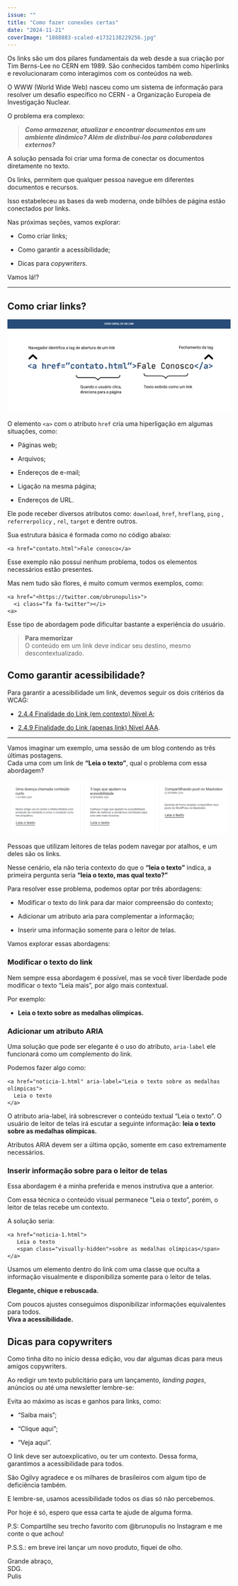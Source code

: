 ```yaml
---
issue: ""
title: "Como fazer conexões certas"
date: "2024-11-21"
coverImage: "1888883-scaled-e1732138229256.jpg"
---
```


Os links são um dos pilares fundamentais da web desde a sua criação por Tim Berns-Lee no CERN em 1989. São conhecidos também como hiperlinks e revolucionaram como interagimos com os conteúdos na web.

O WWW (World Wide Web) nasceu como um sistema de informação para resolver um desafio específico no CERN - a Organização Europeia de Investigação Nuclear.

O problema era complexo:

> _**Como armazenar, atualizar e encontrar documentos em um ambiente dinâmico? Além de distribuí-los para colaboradores externos?**_

A solução pensada foi criar uma forma de conectar os documentos diretamente no texto.

Os links, permitem que qualquer pessoa navegue em diferentes documentos e recursos.

Isso estabeleceu as bases da web moderna, onde bilhões de página estão conectados por links.

Nas próximas seções, vamos explorar:

- Como criar links;

- Como garantir a acessibilidade;

- Dicas para _copywriters_.

Vamos lá!?

* * *

## Como criar links?

![A imagem ilustra os elementos-chave de uma tag de link HTML: o atributo "href" que contém o endereço do link, e o texto entre as tags <a> que é exibido ao usuário. Ela apresenta de forma visual como o navegador identifica e exibe a informação de um link.](images/overview-link.png)

O elemento `<a>` com o atributo `href` cria uma hiperligação em algumas situações, como:

- Páginas web;

- Arquivos;

- Endereços de e-mail;

- Ligação na mesma página;

- Endereços de URL.

Ele pode receber diversos atributos como: `download`, `href`, `hreflang`, `ping` , `referrerpolicy` , `rel`, `target` e dentre outros.

Sua estrutura básica é formada como no código abaixo:

```markup
<a href="contato.html">Fale conosco</a> 
```

Esse exemplo não possui nenhum problema, todos os elementos necessários estão presentes.

Mas nem tudo são flores, é muito comum vermos exemplos, como:

```markup
<a href="<https://twitter.com/obrunopulis>">
  <i class="fa fa-twitter"></i>
<a> 
```

Esse tipo de abordagem pode dificultar bastante a experiência do usuário.

> **Para memorizar**  
> O conteúdo em um link deve indicar seu destino, mesmo descontextualizado.

## Como garantir acessibilidade?

Para garantir a acessibilidade um link, devemos seguir os dois critérios da WCAG:

- [2.4.4 Finalidade do Link (em contexto) Nível A](https://www.w3.org/TR/WCAG21/#link-purpose-in-context);

- [2.4.9 Finalidade do Link (apenas link) Nível AAA](https://www.w3.org/WAI/WCAG22/Understanding/link-purpose-link-only).

* * *

Vamos imaginar um exemplo, uma sessão de um blog contendo as três últimas postagens.  
Cada uma com um link de **“Leia o texto”**, qual o problema com essa abordagem?

![](images/blog-1024x251.png)

Pessoas que utilizam leitores de telas podem navegar por atalhos, e um deles são os links.

Nesse cenário, ela não teria contexto do que o **“leia o texto”** indica, a primeira pergunta seria **“leia o texto, mas qual texto?”**

Para resolver esse problema, podemos optar por três abordagens:

- Modificar o texto do link para dar maior compreensão do contexto;

- Adicionar um atributo aria para complementar a informação;

- Inserir uma informação somente para o leitor de telas.

Vamos explorar essas abordagens:

### Modificar o texto do link

Nem sempre essa abordagem é possível, mas se você tiver liberdade pode modificar o texto “Leia mais”, por algo mais contextual.

Por exemplo:

- **Leia o texto sobre as medalhas olímpicas.**

### Adicionar um atributo ARIA

Uma solução que pode ser elegante é o uso do atributo, `aria-label` ele funcionará como um complemento do link.

Podemos fazer algo como:

```markup
<a href="noticia-1.html" aria-label="Leia o texto sobre as medalhas olímpicas">
  Leia o texto
</a>
```

O atributo aria-label, irá sobrescrever o conteúdo textual “Leia o texto”. O usuário de leitor de telas irá escutar a seguinte informação: **leia o texto sobre as medalhas olímpicas.**

Atributos ARIA devem ser a última opção, somente em caso extremamente necessários.

### Inserir informação sobre para o leitor de telas

Essa abordagem é a minha preferida e menos instrutiva que a anterior.

Com essa técnica o conteúdo visual permanece “Leia o texto”, porém, o leitor de telas recebe um contexto.

A solução seria:

```markup
<a href="noticia-1.html">
   Leia o texto
   <span class="visually-hidden">sobre as medalhas olímpicas</span>
</a>
```

Usamos um elemento <span> dentro do link com uma classe que oculta a informação visualmente e disponibiliza somente para o leitor de telas.

**Elegante, chique e rebuscada.**

Com poucos ajustes conseguimos disponibilizar informações equivalentes para todos.  
**Viva a acessibilidade.**

## Dicas para copywriters

Como tinha dito no início dessa edição, vou dar algumas dicas para meus amigos copywriters.

Ao redigir um texto publicitário para um lançamento, _landing pages_, anúncios ou até uma newsletter lembre-se:

Evita ao máximo as iscas e ganhos para links, como:

- “Saiba mais”;

- “Clique aqui”;

- “Veja aqui”.

O link deve ser autoexplicativo, ou ter um contexto. Dessa forma, garantimos a acessibilidade para todos.

São Ogilvy agradece e os milhares de brasileiros com algum tipo de deficiência também.

E lembre-se, usamos acessibilidade todos os dias só não percebemos.

Por hoje é só, espero que essa carta te ajude de alguma forma.

P.S: Compartilhe seu trecho favorito com @brunopulis no Instagram e me conte o que achou!

P.S.S.: em breve irei lançar um novo produto, fiquei de olho.

Grande abraço,  
SDG.  
Pulis
